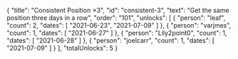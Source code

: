 {
  "title": "Consistent Position ×3",
  "id": "consistent-3",
  "text": "Get the same position three days in a row",
  "order": "101",
  "unlocks": [
    {
      "person": "leaf",
      "count": 2,
      "dates": [
        "2021-06-23",
        "2021-07-09"
      ]
    },
    {
      "person": "varjmes",
      "count": 1,
      "dates": [
        "2021-06-27"
      ]
    },
    {
      "person": "Lily2point0",
      "count": 1,
      "dates": [
        "2021-06-28"
      ]
    },
    {
      "person": "joelcarr",
      "count": 1,
      "dates": [
        "2021-07-09"
      ]
    }
  ],
  "totalUnlocks": 5
}